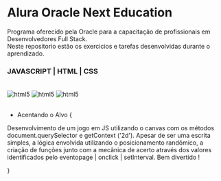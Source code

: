 # Alura Oracle Next Education
Programa oferecido pela Oracle para a capacitação de profissionais em Desenvolvedores Full Stack.</br>
Neste repositorio estão os exercicios e tarefas desenvolvidas durante o aprendizado.


### JAVASCRIPT | HTML | CSS
<div style="display: inline_block"><br/>
<img align="center" alt="html5" src="https://img.shields.io/badge/HTML5-E34F26?style=for-the-badge&logo=html5&logoColor=white"/>
<img align="center" alt="html5" src="https://img.shields.io/badge/CSS-239120?&style=for-the-badge&logo=css3&logoColor=white"/>
<img align="center" alt="html5" src="https://img.shields.io/badge/JavaScript-F7DF1E?style=for-the-badge&logo=javascript&logoColor=black"/>
</div></br>

- Acentando o Alvo {</br>
<p>

Desenvolvimento de um jogo em JS utilizando o canvas com os métodos document.querySelector e getContext ('2d'). Apesar de ser uma escrita simples, a lógica envolvida utilizando o posicionamento randômico, a criação de funções junto com a mecânica de acerto através dos valores identificados pelo eventopage | onclick | setInterval. Bem divertido !

</p>
}
